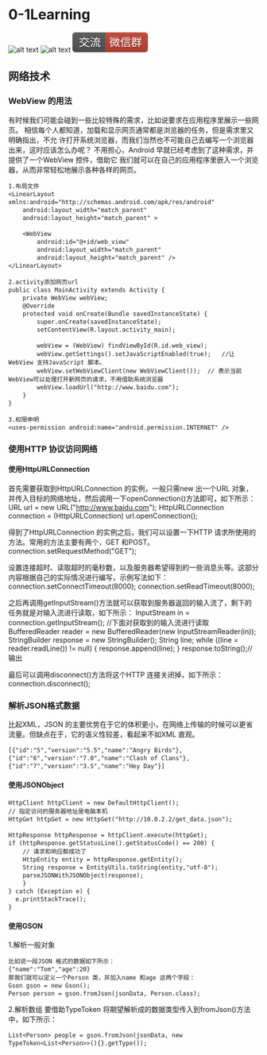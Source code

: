 # 0-1Learning

![alt text](../../static/common/svg/luoxiaosheng.svg "公众号")
![alt text](../../static/common/svg/luoxiaosheng_learning.svg "学习")
![alt text](../../static/common/svg/luoxiaosheng_wechat.svg "微信")


## 网络技术

### WebView 的用法
有时候我们可能会碰到一些比较特殊的需求，比如说要求在应用程序里展示一些网页。
相信每个人都知道，加载和显示网页通常都是浏览器的任务，但是需求里又明确指出，不允
许打开系统浏览器，而我们当然也不可能自己去编写一个浏览器出来，这时应该怎么办呢？
不用担心，Android 早就已经考虑到了这种需求，并提供了一个WebView 控件，借助它
我们就可以在自己的应用程序里嵌入一个浏览器，从而非常轻松地展示各种各样的网页。
```
1.布局文件
<LinearLayout xmlns:android="http://schemas.android.com/apk/res/android"
    android:layout_width="match_parent"
    android:layout_height="match_parent" >

    <WebView
        android:id="@+id/web_view"
        android:layout_width="match_parent"
        android:layout_height="match_parent" />
</LinearLayout>

2.activity添加网页url
public class MainActivity extends Activity {
    private WebView webView;
    @Override
    protected void onCreate(Bundle savedInstanceState) {
        super.onCreate(savedInstanceState);
        setContentView(R.layout.activity_main);
        
        webView = (WebView) findViewById(R.id.web_view);
        webView.getSettings().setJavaScriptEnabled(true);   //让WebView 支持JavaScript 脚本。
        webView.setWebViewClient(new WebViewClient());  // 表示当前WebView可以处理打开新网页的请求，不用借助系统浏览器
        webView.loadUrl("http://www.baidu.com");
    }
}

3.权限申明
<uses-permission android:name="android.permission.INTERNET" />
```

### 使用HTTP 协议访问网络

#### 使用HttpURLConnection
首先需要获取到HttpURLConnection 的实例，一般只需new 出一个URL 对象，并传入目标的网络地址，然后调用一下openConnection()方法即可，如下所示：
URL url = new URL("http://www.baidu.com");
HttpURLConnection connection = (HttpURLConnection) url.openConnection();

得到了HttpURLConnection 的实例之后，我们可以设置一下HTTP 请求所使用的方法。常用的方法主要有两个，GET 和POST。
connection.setRequestMethod("GET");

设置连接超时、读取超时的毫秒数，以及服务器希望得到的一些消息头等。这部分内容根据自己的实际情况进行编写，示例写法如下：
connection.setConnectTimeout(8000);
connection.setReadTimeout(8000);

之后再调用getInputStream()方法就可以获取到服务器返回的输入流了，剩下的任务就是对输入流进行读取，如下所示：
InputStream in = connection.getInputStream();
//下面对获取到的输入流进行读取
BufferedReader reader = new BufferedReader(new
InputStreamReader(in));
StringBuilder response = new StringBuilder();
String line;
while ((line = reader.readLine()) != null) {
response.append(line);
}
response.toString();//输出

最后可以调用disconnect()方法将这个HTTP 连接关闭掉，如下所示：
connection.disconnect();


### 解析JSON格式数据
比起XML，JSON 的主要优势在于它的体积更小，在网络上传输的时候可以更省流量。但缺点在于，它的语义性较差，看起来不如XML 直观。
```
[{"id":"5","version":"5.5","name":"Angry Birds"},
{"id":"6","version":"7.0","name":"Clash of Clans"},
{"id":"7","version":"3.5","name":"Hey Day"}]
```


#### 使用JSONObject
```
HttpClient httpClient = new DefaultHttpClient();
// 指定访问的服务器地址是电脑本机
HttpGet httpGet = new HttpGet("http://10.0.2.2/get_data.json");

HttpResponse httpResponse = httpClient.execute(httpGet);
if (httpResponse.getStatusLine().getStatusCode() == 200) {
    // 请求和响应都成功了
    HttpEntity entity = httpResponse.getEntity();
    String response = EntityUtils.toString(entity,"utf-8");
    parseJSONWithJSONObject(response);
    }
} catch (Exception e) {
  e.printStackTrace();
}

```

#### 使用GSON
1.解析一般对象
```
比如说一段JSON 格式的数据如下所示：
{"name":"Tom","age":20}
那我们就可以定义一个Person 类，并加入name 和age 这两个字段：
Gson gson = new Gson();
Person person = gson.fromJson(jsonData, Person.class);
```
2.解析数组
要借助TypeToken 将期望解析成的数据类型传入到fromJson()方法中，如下所示：
```
List<Person> people = gson.fromJson(jsonData, new TypeToken<List<Person>>(){}.getType());
```